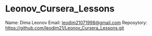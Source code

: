 # Leonov_Cursera_Lessons
Name: Dima Leonov
Email: leodim21071998@gmail.com
Reposytory: https://github.com/leodim21/Leonov_Cursera_Lessons.git
